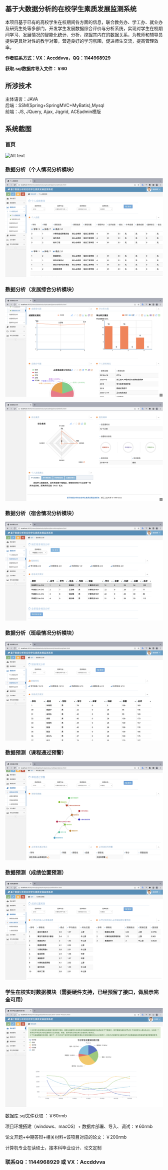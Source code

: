 ## 基于大数据分析的在校学生素质发展监测系统

本项目基于已有的高校学生在校期间各方面的信息，联合教务办、学工办、就业办及研究生处等多部门，开发学生发展数据综合评价与分析系统，实现对学生在校期间学习、发展情况的智能化统计、分析，挖掘其内在的数据关系，为教师和辅导员提供更具针对性的教学对策，营造良好的学习氛围，促进师生交流，提高管理效率。

**作者联系方式：VX：Accddvva，QQ：1144968929**

**获取.sql数据库导入文件：￥60**

## 所涉技术 

主体语言：JAVA  
后端：SSM(Spring+SpringMVC+MyBatis),Mysql  
前端：JS, JQuery, Ajax, Jqgrid, ACEadmin模版



## 系统截图

### 首页

![Alt text](../../Typora笔记/前端/前端笔记/img/035af1ecac5f3a7eabac2590aa87df8-16816277816613.png)

### 数据分析（个人情况分析模块）

![Alt text](https://github.com/zxx1218/Computer-Graduation-Design/blob/main/Show-Image/831b2b322a7b73510e617aa87bd930d.png)

### 数据分析（发展综合分析模块）

![Alt text](https://github.com/zxx1218/Computer-Graduation-Design/blob/main/Show-Image/cab3b67ae8f7a71ac9bea2fdbddb26a.png)

![Alt text](https://github.com/zxx1218/Computer-Graduation-Design/blob/main/Show-Image/88a0f474cb07011d169af2242a955c6.png)

### 数据分析（宿舍情况分析模块）

![Alt text](https://github.com/zxx1218/Computer-Graduation-Design/blob/main/Show-Image/df37b9cc39eccc295beee4021e75425.png)

### 数据分析（班级情况分析模块）

![Alt text](https://github.com/zxx1218/Computer-Graduation-Design/blob/main/Show-Image/38683a1520de0539f5a294da8cf6b7a.png)

### 数据预测（课程通过预警）

![Alt text](https://github.com/zxx1218/Computer-Graduation-Design/blob/main/Show-Image/c36a795e1826b654bec791ae9b11a46.png)

### 数据预测（成绩位置预测）

![Alt text](https://github.com/zxx1218/Computer-Graduation-Design/blob/main/Show-Image/4d2ff5a54e1a808c2994cafad8e0cb2.png)

### 学生在校实时数据模块（需要硬件支持，已经预留了接口，做展示完全可用）

![Alt text](https://github.com/zxx1218/Computer-Graduation-Design/blob/main/Show-Image/1931bd7c5541247cc832793b9096c00.png)

数据库.sql文件获取 ：￥60rmb

项目环境搭建（windows、macOS）+ 数据库部署、导入、调试：￥60rmb

论文开题+中期答辩+相关材料+该项目对应的论文：￥200rmb

计算机专业在读硕士，接本科毕业设计、论文定制

### **联系QQ：1144968929 或 VX：Accddvva**	
